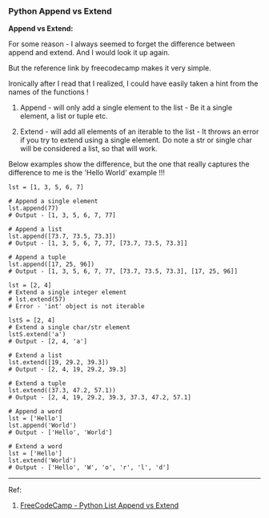 ### Python Append vs Extend

**Append vs Extend:**

For some reason - I always seemed to forget the difference between append and extend. And I would look it up again.

But the reference link by freecodecamp makes it very simple.

Ironically after I read that I realized, I could have easily taken a hint from the names of the functions !

1. Append - will only add a single element to the list - Be it a single element, a list or tuple etc.

2. Extend - will add all elements of an iterable to the list - It throws an error if you try to extend using a single element. Do note a str or single char will be considered a list, so that will work.

Below examples show the difference, but the one that really captures the difference to me is the 'Hello World' example !!!

```
lst = [1, 3, 5, 6, 7]

# Append a single element
lst.append(77)
# Output - [1, 3, 5, 6, 7, 77]

# Append a list
lst.append([73.7, 73.5, 73.3])
# Output - [1, 3, 5, 6, 7, 77, [73.7, 73.5, 73.3]]

# Append a tuple
lst.append([17, 25, 96])
# Output - [1, 3, 5, 6, 7, 77, [73.7, 73.5, 73.3], [17, 25, 96]]

lst = [2, 4]
# Extend a single integer element
# lst.extend(57)
# Error - 'int' object is not iterable

lstS = [2, 4]
# Extend a single char/str element
lstS.extend('a')
# Output - [2, 4, 'a']

# Extend a list
lst.extend([19, 29.2, 39.3])
# Output - [2, 4, 19, 29.2, 39.3]

# Extend a tuple
lst.extend((37.3, 47.2, 57.1))
# Output - [2, 4, 19, 29.2, 39.3, 37.3, 47.2, 57.1]

# Append a word
lst = ['Hello']
lst.append('World')
# Output - ['Hello', 'World']

# Extend a word
lst = ['Hello']
lst.extend('World')
# Output - ['Hello', 'W', 'o', 'r', 'l', 'd']
```

---

Ref:

1. [FreeCodeCamp - Python List Append vs Extend](https://www.freecodecamp.org/news/python-list-append-vs-python-list-extend/)
